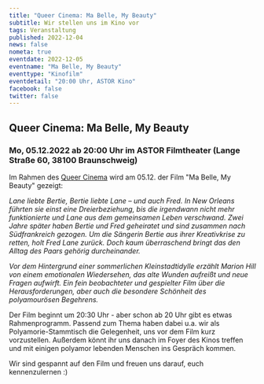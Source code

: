 ```yaml
---
title: "Queer Cinema: Ma Belle, My Beauty"
subtitle: Wir stellen uns im Kino vor
tags: Veranstaltung
published: 2022-12-04
news: false
nometa: true
eventdate: 2022-12-05
eventname: "Ma Belle, My Beauty"
eventtype: "Kinofilm"
eventdetail: "20:00 Uhr, ASTOR Kino"
facebook: false
twitter: false
---
```


## Queer Cinema: Ma Belle, My Beauty

### Mo, 05.12.2022 ab 20:00 Uhr im ASTOR Filmtheater (Lange Straße 60, 38100 Braunschweig)

Im Rahmen des [Queer Cinema](https://braunschweig.premiumkino.de/film/ma-belle-my-beauty-omu) wird am 05.12. der Film "Ma Belle, My Beauty" gezeigt:

*Lane liebte Bertie, Bertie liebte Lane –  und auch Fred. In New Orleans führten sie einst eine Dreierbeziehung, bis die irgendwann nicht mehr funktionierte und Lane aus dem gemeinsamen Leben verschwand. Zwei Jahre später haben Bertie und Fred geheiratet und sind zusammen nach Südfrankreich gezogen. Um die Sängerin Bertie aus ihrer Kreativkrise zu retten, holt Fred Lane zurück. Doch kaum  überraschend bringt das den Alltag des Paars gehörig durcheinander.*

*Vor dem Hintergrund einer sommerlichen  Kleinstadtidylle erzählt Marion Hill von einem emotionalen Wiedersehen, das alte Wunden aufreißt und neue Fragen aufwirft. Ein fein beobachteter und gespielter Film über die Herausforderungen, aber auch die besondere Schönheit des polyamourösen Begehrens.*

Der Film beginnt um 20:30 Uhr - aber schon ab 20 Uhr gibt es etwas Rahmenprogramm. Passend zum Thema haben dabei u.a. wir als Polyamorie-Stammtisch die Gelegenheit, uns vor dem Film kurz vorzustellen. Außerdem könnt ihr uns danach im Foyer des Kinos treffen und mit einigen polyamor lebenden Menschen ins Gespräch kommen.

Wir sind gespannt auf den Film und freuen uns darauf, euch kennenzulernen :)